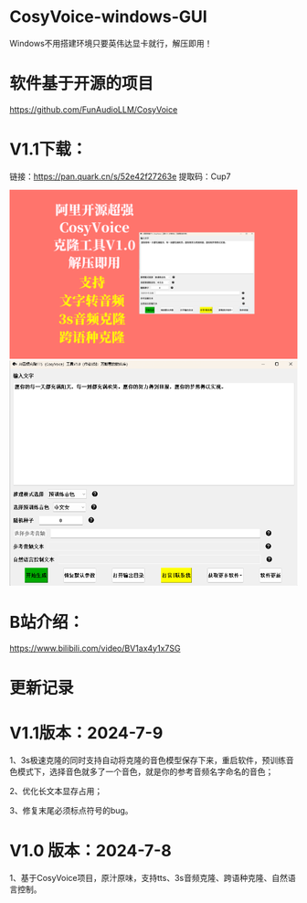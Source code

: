 # CosyVoice-windows-GUI
Windows不用搭建环境只要英伟达显卡就行，解压即用！

# 软件基于开源的项目
https://github.com/FunAudioLLM/CosyVoice

 
# V1.1下载：

链接：https://pan.quark.cn/s/52e42f27263e
提取码：Cup7


 ![image](https://github.com/zhaoyun0071/CosyVoice-windows-GUI/blob/main/1.png)
 ![image](https://github.com/zhaoyun0071/CosyVoice-windows-GUI/blob/main/2.png)
 
# B站介绍：
https://www.bilibili.com/video/BV1ax4y1x7SG

# 更新记录

# V1.1版本：2024-7-9

1、3s极速克隆的同时支持自动将克隆的音色模型保存下来，重启软件，预训练音色模式下，选择音色就多了一个音色，就是你的参考音频名字命名的音色；

2、优化长文本显存占用；

3、修复末尾必须标点符号的bug。




# V1.0 版本：2024-7-8

1、基于CosyVoice项目，原汁原味，支持tts、3s音频克隆、跨语种克隆、自然语言控制。

